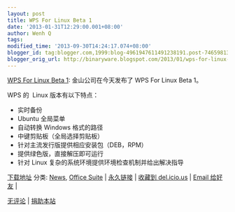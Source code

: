 ```yaml
---
layout: post
title: WPS For Linux Beta 1
date: '2013-01-31T12:29:00.001+08:00'
author: Wenh Q
tags:
modified_time: '2013-09-30T14:24:17.074+08:00'
blogger_id: tag:blogger.com,1999:blog-4961947611491238191.post-7465981305229442558
blogger_orig_url: http://binaryware.blogspot.com/2013/01/wps-for-linux-beta-1.html
---
```


[WPS For Linux Beta
1](http://linuxtoy.org/archives/wps-for-linux-beta-1.html):
金山公司在今天发布了 WPS For Linux Beta 1。

WPS 的  Linux 版本有以下特点：


-   实时备份
-   Ubuntu 全局菜单
-   自动转换 Windows 格式的路径
-   中键剪贴板（全局选择剪贴板）
-   针对主流发行版提供相应安装包（DEB，RPM）
-   提供绿色版，直接解压即可运行
-   针对 Linux 复杂的系统环境提供环境检查机制并给出解决指导

[下载地址](http://community.wps.cn/download/)
分类:
[News](http://linuxtoy.org/category/news "View all posts in News"),
[Office
Suite](http://linuxtoy.org/category/apps/office-suite "View all posts in Office Suite")
|
 [永久链接](http://linuxtoy.org/archives/wps-for-linux-beta-1.html) |
 [收藏到
del.icio.us](http://delicious.com/save?url=http://linuxtoy.org/archives/wps-for-linux-beta-1.html&title=WPS%20For%20Linux%20Beta%201)
|
 [Email
给好友](mailto:?Subject=Check+This+Out&body=I+think+you'll+like+this:+http://linuxtoy.org/archives/wps-for-linux-beta-1.html)
|

[无评论](http://linuxtoy.org/archives/wps-for-linux-beta-1.html#comments)
|
 [捐助本站](http://linuxtoy.org/faq/donate)
